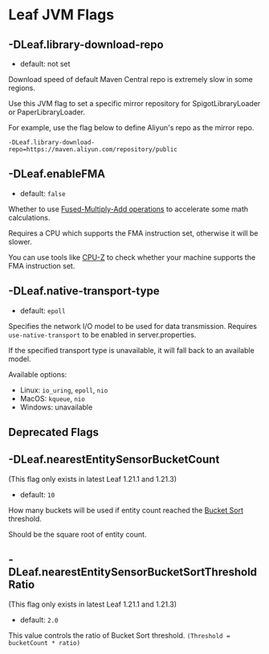 # Leaf JVM Flags

## -DLeaf.library-download-repo
* default: not set

Download speed of default Maven Central repo is extremely slow in some regions.

Use this JVM flag to set a specific mirror repository for SpigotLibraryLoader or PaperLibraryLoader.

For example, use the flag below to define Aliyun's repo as the mirror repo.
```
-DLeaf.library-download-repo=https://maven.aliyun.com/repository/public
```

## -DLeaf.enableFMA
* default: `false`

Whether to use [Fused-Multiply-Add operations](https://en.wikipedia.org/wiki/Multiply%E2%80%93accumulate_operation) to accelerate some math calculations.

Requires a CPU which supports the FMA instruction set, otherwise it will be slower.

You can use tools like [CPU-Z](https://www.cpuid.com/softwares/cpu-z.html) to check whether your machine supports the FMA instruction set.

## -DLeaf.native-transport-type
* default: `epoll`

Specifies the network I/O model to be used for data transmission. Requires `use-native-transport` to be enabled in server.properties.

If the specified transport type is unavailable, it will fall back to an available model.

Available options:
* Linux: `io_uring`, `epoll`, `nio`
* MacOS: `kqueue`, `nio`
* Windows: unavailable

## Deprecated Flags

## -DLeaf.nearestEntitySensorBucketCount
(This flag only exists in latest Leaf 1.21.1 and 1.21.3)
* default: `10`

How many buckets will be used if entity count reached the [Bucket Sort](https://en.wikipedia.org/wiki/Bucket_sort) threshold.

Should be the square root of entity count.

## -DLeaf.nearestEntitySensorBucketSortThresholdRatio
(This flag only exists in latest Leaf 1.21.1 and 1.21.3)
* default: `2.0`

This value controls the ratio of Bucket Sort threshold. `(Threshold = bucketCount * ratio)`
